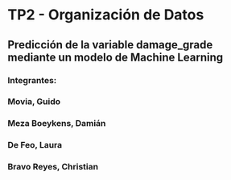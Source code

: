 # TP2 - Organización de Datos
## Predicción de la variable damage_grade mediante un modelo de Machine Learning
### Integrantes:
### Movia, Guido
### Meza Boeykens, Damián
### De Feo, Laura
### Bravo Reyes, Christian

